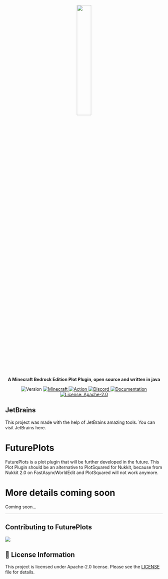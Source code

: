 <p align="center">
    <a href="https://ovis.dev">
      <img src="https://i.imgur.com/SU8k5fV.png" width=30%>
    </a>
    <p align="center">
        <strong>
            A Minecraft Bedrock Edition Plot Plugin, open source and written in java
        </strong>
    </p>
</p>


<p align="center">
   <img alt="Version" src="https://img.shields.io/badge/version-4.0.0-blue.svg?cacheSeconds=2592000" />
   <a href="https://feedback.minecraft.net/hc/en-us/articles/26247797084173--Minecraft-1-21-1-Bedrock">
      <img alt="Minecraft" src="https://img.shields.io/badge/minecraft-v1.21.50%20(Bedrock)-56383E" />
   </a>
    <a href="https://github.com/ovisdevelopment/FuturePlots/actions?query=branch%3Amaster+is%3Asuccess" target="_blank">
      <img alt="Action" src="https://github.com/ovisdevelopment/FuturePlots/actions/workflows/build.yml/badge.svg" />
   </a>
   <a href="https://discord.gg/2PYGr7GfTf">
      <img alt="Discord" src="https://img.shields.io/discord/639130989708181535?label=discord&color=7289DA&logo=discord" />
   </a>
   <a href="https://github.com/ovisdevelopment/FuturePlots/wiki" target="_blank">
      <img alt="Documentation" src="https://img.shields.io/badge/documentation-yes-brightgreen.svg" />
   </a>
   <a href="https://www.apache.org/licenses/LICENSE-2.0.html" target="_blank">
      <img alt="License: Apache-2.0" src="https://img.shields.io/badge/Apache-2.0-yellow.svg" />
   </a>
</p>

## JetBrains
This project was made with the help of JetBrains amazing tools. You can visit JetBrains here.

# FuturePlots
FuturePlots is a plot plugin that will be further developed in the future. This Plot Plugin should be an alternative to PlotSquared for Nukkit, because from Nukkit 2.0 on FastAsyncWorldEdit and PlotSquared will not work anymore.

# More details coming soon
Coming soon...

----------------

## Contributing to FuturePlots

<a href="https://github.com/ovisdevelopment/FuturePlots/graphs/contributors">
  <img src="https://contrib.rocks/image?repo=ovisdevelopment/FuturePlots" />
</a>

## 📝 License Information

This project is licensed under Apache-2.0 license. Please see the [LICENSE](/LICENSE) file for details.